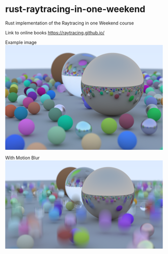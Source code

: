 # rust-raytracing-in-one-weekend
Rust implementation of the Raytracing in one Weekend course

Link to online books
https://raytracing.github.io/

Example image
![Random spheres](/random_spheres.png?raw=true "Random Spheres")

With Motion Blur
![Motion Blur](/motion_blur.png?raw=true "Motion Blur")

